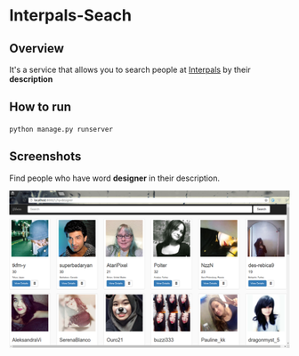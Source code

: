# Interpals-Seach

## Overview
It's a service that allows you to search people at [Interpals](https://www.interpals.net/) by their **description**

## How to run
`
python manage.py runserver
`


## Screenshots
Find people who have word **designer** in their description.


<img src="images/screenshot.png"/>
